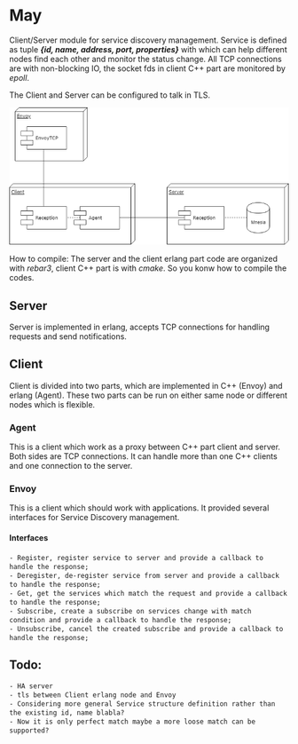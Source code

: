 # May

Client/Server module for service discovery management. Service is defined as tuple ***{id, name, address, port, properties}*** with which can help different nodes find each other and monitor the status change. All TCP connections are with non-blocking IO, the socket fds in client C++ part are monitored by *epoll*.

The Client and Server can be configured to talk in TLS.

![Here is how May looks like](https://github.com/ao-song/May/blob/master/img/may.png)

How to compile:
The server and the client erlang part code are organized with *rebar3*, client C++ part is with *cmake*. So you konw how to compile the codes.

## Server
Server is implemented in erlang, accepts TCP connections for handling requests and send notifications.

## Client
Client is divided into two parts, which are implemented in C++ (Envoy) and erlang (Agent). These two parts can be run on either same node or different nodes which is flexible.

### Agent
This is a client which work as a proxy between C++ part client and server. Both sides are TCP connections. It can handle more than one C++ clients and one connection to the server.

### Envoy
This is a client which should work with applications. It provided several interfaces for Service Discovery management.

#### Interfaces
    - Register, register service to server and provide a callback to handle the response;
    - Deregister, de-register service from server and provide a callback to handle the response;
    - Get, get the services which match the request and provide a callback to handle the response;
    - Subscribe, create a subscribe on services change with match condition and provide a callback to handle the response;
    - Unsubscribe, cancel the created subscribe and provide a callback to handle the response;

Todo:
-----    
    - HA server
    - tls between Client erlang node and Envoy
    - Considering more general Service structure definition rather than the existing id, name blabla?
    - Now it is only perfect match maybe a more loose match can be supported?
